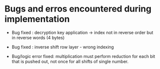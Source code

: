 # Bugs and erros encountered during implementation



- Bug fixed : decryption key application -> index not in reverse order but in reverse words (4 bytes)

- Bug fixed : inverse shift row layer - wrong indexing

- Bug/logic error fixed: multiplication must perform reduction for each bit that is pushed out, not once for all shifts of single number.

